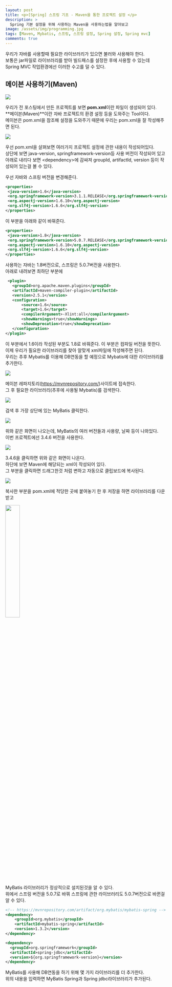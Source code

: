 ```yaml
---
layout: post
title: <p>[Spring] 스프링 기초 - Maven을 통한 프로젝트 설정 </p>
description: >
  Spring 기본 설정을 위해 사용하는 Maven을 사용하는법을 알아보고 
image: /assets/img/programming.jpg
tags: [Maven, Mybatis, 스프링, 스프링 설정, Spring 설정, Spring mvc]
comments: true
---
```

<head>
  <link rel="stylesheet" type="text/css" href="../../assets/css/obsidian.css" />
</head>
 
 우리가 자바를 사용할때 필요한 라이브러리가 있으면 불러와 사용해야 한다.<br>
 보통은 jar파일로 라이브러리를 받아 빌드패스를 설정한 후에 사용할 수 있는데<br>
 Spring MVC 작업환경에선 이러한 수고를 덜 수 있다.

## 메이븐 사용하기(Maven)
 
 <img src="/assets/img/spring/pom.png">

 우리가 전 포스팅에서 만든 프로젝트를 보면 **pom.xml**이란 파일이 생성되어 있다.<br>
 **메이븐(Maven)**이란 자바 프로젝트의 환경 설정 등을 도와주는 Tool이다.<br>
 메이븐은 pom.xml을 참조해 설정을 도와주기 때문에 우리는 pom.xml을 잘 작성해주면 된다.

 <img src="/assets/img/spring/pom2.png">

 우선 pom.xml을 살펴보면 여러가지 프로젝트 설정에 관한 내용이 작성되어있다.<br>
 상단에 보면 java-version, springframework-version등 사용 버전이 작성되어 있고<br>
 아래로 내리다 보면 &lt;dependency&gt;에 감싸져 groupId, artifactId, version 등이 작성되어 있는걸 볼 수 있다.

 우선 자바와 스프링 버전을 변경해준다.

 ```xml
<properties>
  <java-version>1.6</java-version>
  <org.springframework-version>3.1.1.RELEASE</org.springframework-version>
  <org.aspectj-version>1.6.10</org.aspectj-version>
  <org.slf4j-version>1.6.6</org.slf4j-version>
</properties>
 ```

 이 부분을 아래와 같이 바꿔준다.

 ~~~xml
<properties>
  <java-version>1.8</java-version>
  <org.springframework-version>5.0.7.RELEASE</org.springframework-version>
  <org.aspectj-version>1.6.10</org.aspectj-version>
  <org.slf4j-version>1.6.6</org.slf4j-version>
</properties>
 ~~~
 
 사용하는 자바는 1.8버전으로, 스프링은 5.0.7버전을 사용한다.<br>
 아래로 내려보면 최하단 부분에 

 ~~~xml
  <plugin>
    <groupId>org.apache.maven.plugins</groupId>
    <artifactId>maven-compiler-plugin</artifactId>
    <version>2.5.1</version>
    <configuration>
        <source>1.6</source>
        <target>1.6</target>
        <compilerArgument>-Xlint:all</compilerArgument>
        <showWarnings>true</showWarnings>
        <showDeprecation>true</showDeprecation>
    </configuration>
</plugin>
~~~

이 부분에서 1.6이라 작성된 부분도 1.8로 바꿔준다. 이 부분은 컴파일 버전을 뜻한다.<br>
이제 우리가 필요한 라이브러리를 찾아 알맞게 xml파일에 작성해주면 된다.<br>
우리는 추후 Mybatis를 이용해 DB연동을 할 예정으로 Mybatis에 대한 라이브러리를 추가한다.

<img src="/assets/img/spring/mavenRepository.png">

메이븐 레파지토리(https://mvnrepository.com/)사이트에 접속한다.<br>
그 후 필요한 라이브러리(추후에 사용될 Mybatis)를 검색한다. 

<img src="/assets/img/spring/mybatis.png">

검색 후 가장 상단에 있는 MyBatis 클릭한다.

<img src="/assets/img/spring/mybatis2.png">

위와 같은 화면이 나오는데, MyBatis의 여러 버전들과 사용량, 날짜 등이 나와있다.<br>
이번 프로젝트에선 3.4.6 버전을 사용한다.

<img src="/assets/img/spring/mybatis3.png">

3.4.6을 클릭하면 위와 같은 화면이 나온다.<br>
하단에 보면 Maven에 해당되는 xml이 작성되어 있다.<br>
그 부분을 클릭하면 드래그한것 처럼 변하고 자동으로 클립보드에 복사된다.

<img src="/assets/img/spring/mybatis5.png">

복사한 부분을 pom.xml에 적당한 곳에 붙여놓기 한 후 저장을 하면 라이브러리를 다운받고

<img src="/assets/img/spring/mybatis4.png" width="30%">

MyBatis 라이브러리가 정상적으로 설치된것을 알 수 있다.<br>
위에서 스프링 버전을 5.0.7로 바꿔 스프링에 관한 라이브러리도 5.0.7버전으로 바뀐걸 알 수 있다.

~~~xml
<!-- https://mvnrepository.com/artifact/org.mybatis/mybatis-spring -->
<dependency>
    <groupId>org.mybatis</groupId>
    <artifactId>mybatis-spring</artifactId>
    <version>1.3.2</version>
</dependency>

<dependency>
  <groupId>org.springframework</groupId>
  <artifactId>spring-jdbc</artifactId>
  <version>${org.springframework-version}</version>
</dependency>
~~~

MyBatis를 사용해 DB연동을 하기 위해 몇 가지 라이브러리를 더 추가한다.<br>
위의 내용을 입력하면 MyBatis Spring과 Spring jdbc라이브러리가 추가된다.